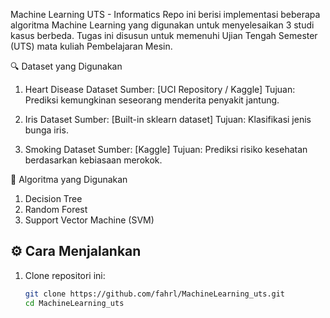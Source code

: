 Machine Learning UTS - Informatics
Repo ini berisi implementasi beberapa algoritma Machine Learning yang digunakan untuk menyelesaikan 3 studi kasus berbeda. Tugas ini disusun untuk memenuhi Ujian Tengah Semester (UTS) mata kuliah Pembelajaran Mesin.

🔍 Dataset yang Digunakan
1. Heart Disease Dataset
    Sumber: [UCI Repository / Kaggle]
    Tujuan: Prediksi kemungkinan seseorang menderita penyakit jantung.

2. Iris Dataset
    Sumber: [Built-in sklearn dataset]
    Tujuan: Klasifikasi jenis bunga iris.

3. Smoking Dataset
    Sumber: [Kaggle]
    Tujuan: Prediksi risiko kesehatan berdasarkan kebiasaan merokok.

🧠 Algoritma yang Digunakan
1. Decision Tree
2. Random Forest
3. Support Vector Machine (SVM)

## ⚙️ Cara Menjalankan

1. Clone repositori ini:
   ```bash
   git clone https://github.com/fahrl/MachineLearning_uts.git
   cd MachineLearning_uts

